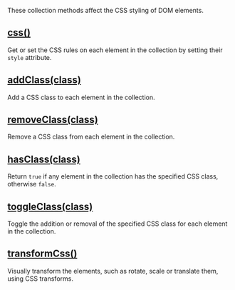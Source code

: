 These collection methods affect the CSS styling of DOM elements.


## [css()](/api/css/)

Get or set the CSS rules on each element in the collection by setting their `style` attribute.


## [addClass(class)](/api/addClass/)

Add a CSS class to each element in the collection.


## [removeClass(class)](/api/removeClass/)

Remove a CSS class from each element in the collection.


## [hasClass(class)](/api/hasClass/)

Return `true` if any element in the collection has the specified CSS class, otherwise `false`.


## [toggleClass(class)](/api/toggleClass/)

Toggle the addition or removal of the specified CSS class for each element in the collection.


## [transformCss()](/api/transformCss/)

Visually transform the elements, such as rotate, scale or translate them, using CSS transforms.
